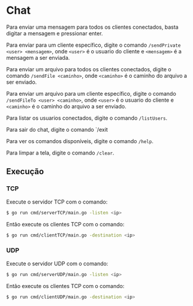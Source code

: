 # Chat

Para enviar uma mensagem para todos os clientes conectados, basta digitar a mensagem e pressionar enter.

Para enviar para um cliente específico, digite o comando `/sendPrivate <user> <mensagem>`, onde `<user>` é o usuario do cliente e `<mensagem>` é a mensagem a ser enviada.

Para enviar um arquivo para todos os clientes conectados, digite o comando `/sendFile <caminho>`, onde `<caminho>` é o caminho do arquivo a ser enviado.

Para enviar um arquivo para um cliente específico, digite o comando `/sendFileTo <user> <caminho>`, onde `<user>` é o usuario do cliente e `<caminho>` é o caminho do arquivo a ser enviado.

Para listar os usuarios conectados, digite o comando `/listUsers`.

Para sair do chat, digite o comando `/exit

Para ver os comandos disponíveis, digite o comando `/help`.

Para limpar a tela, digite o comando `/clear`.
## Execução

### TCP
Execute o servidor TCP com o comando:

```bash
$ go run cmd/serverTCP/main.go -listen <ip>
```

Então execute os clientes TCP com o comando:

```bash
$ go run cmd/clientTCP/main.go -destination <ip>
```

### UDP
Execute o servidor UDP com o comando:

```bash
$ go run cmd/serverUDP/main.go -listen <ip>
```

Então execute os clientes TCP com o comando:

```bash
$ go run cmd/clientUDP/main.go -destination <ip>
```


